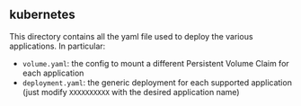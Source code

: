 ## kubernetes

This directory contains all the yaml file used to deploy the various applications. In particular:

* `volume.yaml`: the config to mount a different Persistent Volume Claim for each application
* `deployment.yaml`: the generic deployment for each supported application (just modify `XXXXXXXXXX` with the desired application name)